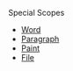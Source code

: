 Special Scopes

- [Word](./word_char)
- [Paragraph](./paragraph)
- [Paint](./paint/)
- [File](./file/)
